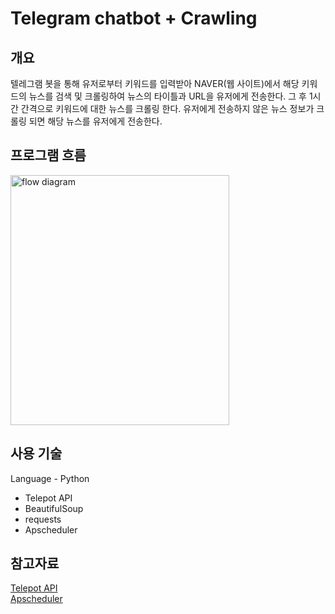 # Telegram chatbot + Crawling

## 개요
텔레그램 봇을 통해 유저로부터 키워드를 입력받아 NAVER(웹 사이트)에서 해당 키워드의 뉴스를 검색 및 크롤링하여 뉴스의 타이틀과 URL을 유저에게 전송한다. 
그 후 1시간 간격으로 키워드에 대한 뉴스를 크롤링 한다. 유저에게 전송하지 않은 뉴스 정보가 크롤링 되면 해당 뉴스를 유저에게 전송한다.


## 프로그램 흐름
<img src="https://user-images.githubusercontent.com/57981257/119594809-70261000-be17-11eb-80b0-9c64213a9a24.PNG" width="350px" height="400px" title="흐름도" alt="flow diagram"></img>


## 사용 기술
Language - Python
- Telepot API
- BeautifulSoup
- requests
- Apscheduler


## 참고자료
[Telepot API](https://telepot.readthedocs.io/en/latest/)  
[Apscheduler](https://apscheduler.readthedocs.io/en/stable/userguide.html)
